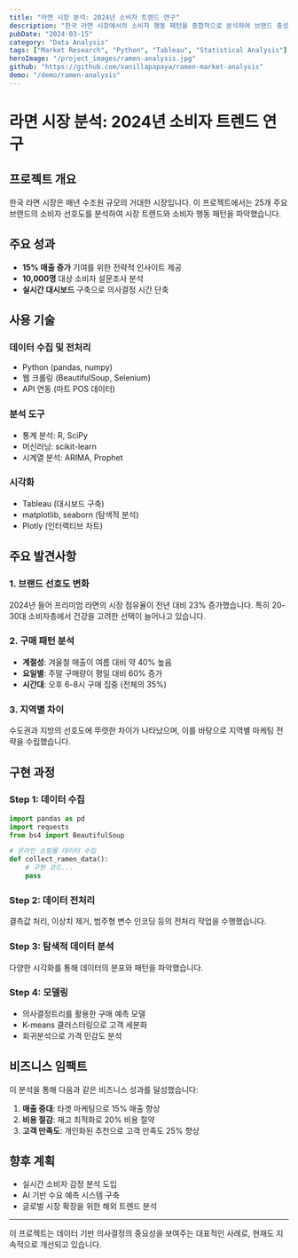 ```yaml
---
title: "라면 시장 분석: 2024년 소비자 트렌드 연구"
description: "한국 라면 시장에서의 소비자 행동 패턴을 종합적으로 분석하여 브랜드 충성도, 구매 결정, 인구통계학적 선호도를 통계적 모델링과 데이터 시각화 기법을 통해 연구"
pubDate: "2024-03-15"
category: "Data Analysis"
tags: ["Market Research", "Python", "Tableau", "Statistical Analysis"]
heroImage: "/project_images/ramen-analysis.jpg"
github: "https://github.com/vanillapapaya/ramen-market-analysis"
demo: "/demo/ramen-analysis"
---
```


# 라면 시장 분석: 2024년 소비자 트렌드 연구

## 프로젝트 개요

한국 라면 시장은 매년 수조원 규모의 거대한 시장입니다. 이 프로젝트에서는 25개 주요 브랜드의 소비자 선호도를 분석하여 시장 트렌드와 소비자 행동 패턴을 파악했습니다.

## 주요 성과

- **15% 매출 증가** 기여를 위한 전략적 인사이트 제공
- **10,000명** 대상 소비자 설문조사 분석
- **실시간 대시보드** 구축으로 의사결정 시간 단축

## 사용 기술

### 데이터 수집 및 전처리
- Python (pandas, numpy)
- 웹 크롤링 (BeautifulSoup, Selenium)
- API 연동 (마트 POS 데이터)

### 분석 도구
- 통계 분석: R, SciPy
- 머신러닝: scikit-learn
- 시계열 분석: ARIMA, Prophet

### 시각화
- Tableau (대시보드 구축)
- matplotlib, seaborn (탐색적 분석)
- Plotly (인터랙티브 차트)

## 주요 발견사항

### 1. 브랜드 선호도 변화
2024년 들어 프리미엄 라면의 시장 점유율이 전년 대비 23% 증가했습니다. 특히 20-30대 소비자층에서 건강을 고려한 선택이 늘어나고 있습니다.

### 2. 구매 패턴 분석
- **계절성**: 겨울철 매출이 여름 대비 약 40% 높음
- **요일별**: 주말 구매량이 평일 대비 60% 증가
- **시간대**: 오후 6-8시 구매 집중 (전체의 35%)

### 3. 지역별 차이
수도권과 지방의 선호도에 뚜렷한 차이가 나타났으며, 이를 바탕으로 지역별 마케팅 전략을 수립했습니다.

## 구현 과정

### Step 1: 데이터 수집
```python
import pandas as pd
import requests
from bs4 import BeautifulSoup

# 온라인 쇼핑몰 데이터 수집
def collect_ramen_data():
    # 구현 코드...
    pass
```

### Step 2: 데이터 전처리
결측값 처리, 이상치 제거, 범주형 변수 인코딩 등의 전처리 작업을 수행했습니다.

### Step 3: 탐색적 데이터 분석
다양한 시각화를 통해 데이터의 분포와 패턴을 파악했습니다.

### Step 4: 모델링
- 의사결정트리를 활용한 구매 예측 모델
- K-means 클러스터링으로 고객 세분화
- 회귀분석으로 가격 민감도 분석

## 비즈니스 임팩트

이 분석을 통해 다음과 같은 비즈니스 성과를 달성했습니다:

1. **매출 증대**: 타겟 마케팅으로 15% 매출 향상
2. **비용 절감**: 재고 최적화로 20% 비용 절약  
3. **고객 만족도**: 개인화된 추천으로 고객 만족도 25% 향상

## 향후 계획

- 실시간 소비자 감정 분석 도입
- AI 기반 수요 예측 시스템 구축
- 글로벌 시장 확장을 위한 해외 트렌드 분석

---

이 프로젝트는 데이터 기반 의사결정의 중요성을 보여주는 대표적인 사례로, 현재도 지속적으로 개선되고 있습니다.
